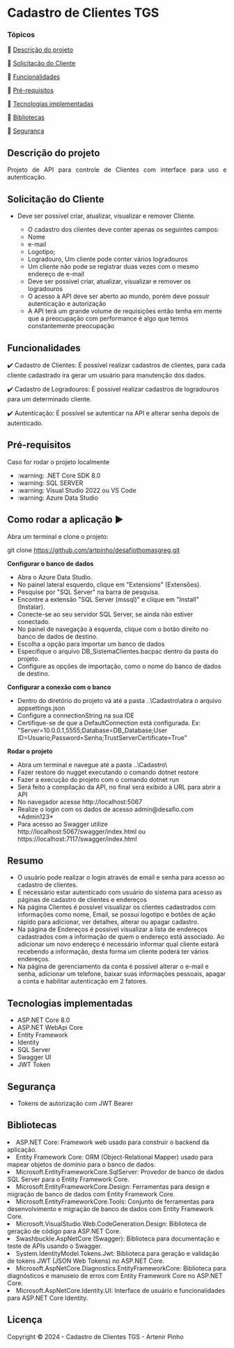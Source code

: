 <h1>Cadastro de Clientes TGS</h1> 


### Tópicos 

:small_blue_diamond: [Descrição do projeto](#descrição-do-projeto)

:small_blue_diamond: [Solicitação do Cliente](#solicitação-do-cliente)

:small_blue_diamond: [Funcionalidades](#funcionalidades)

:small_blue_diamond: [Pré-requisitos](#pré-requisitos)

:small_blue_diamond: [Tecnologias implementadas](#tecnologias-implementadas)

:small_blue_diamond: [Bibliotecas](#bibliotecas)

:small_blue_diamond: [Segurança](#segurança)


## Descrição do projeto 

<p align="justify">
  Projeto de API para controle de Clientes com interface para uso e autenticação. 
</p>

## Solicitação do Cliente

<ul>
  <li>Deve ser possível criar, atualizar, visualizar e remover Cliente.</span></li>
  <ul>
    <li><span>O cadastro dos clientes deve conter apenas os seguintes campos:</span></li>
    <li><span>Nome</span></li>
    <li><span>e-mail</span></li>
    <li><span>Logotipo;</span></li>
    <li><span>Logradouro, Um cliente pode conter vários logradouros</span></li>
    <li><span>Um cliente não pode se registrar duas vezes com o mesmo endereço de e-mail</span></li>
    <li><span>Deve ser possível criar, atualizar, visualizar e remover os logradouros</span></li>
	<li><span>O acesso à API deve ser aberto ao mundo, porém deve possuir autenticação e autorização</span></li>
	<li><span>A API terá um grande volume de requisições então tenha em mente que a preocupação com performance é algo que temos constantemente preocupação</span></li>
  </ul>
</ul>

## Funcionalidades

:heavy_check_mark: Cadastro de Clientes: É possível realizar cadastros de clientes, para cada cliente cadastrado ira gerar um usuário para manutenção dos dados.

:heavy_check_mark: Cadastro de Logradouros: É possível realizar cadastros de logradouros para um determinado cliente.

:heavy_check_mark: Autenticação: É possível se autenticar na API e alterar senha depois de autenticado.

## Pré-requisitos

Caso for rodar o projeto localmente
<ul>
  <li>:warning: .NET Core SDK 8.0</li>
  <li>:warning: SQL SERVER</li>
  <li>:warning: Visual Studio 2022 ou VS Code</li>
   <li>:warning: Azure Data Studio</li>
  </ul>

## Como rodar a aplicação :arrow_forward:

Abra um terminal e clone o projeto: 

git clone https://github.com/artpinho/desafiothomasgreg.git


<b>Configurar o banco de dados</b>
<ul>
    <li>Abra o Azure Data Studio.</li>
    <li>No painel lateral esquerdo, clique em "Extensions" (Extensões).</li>
    <li>Pesquise por "SQL Server" na barra de pesquisa.</li>
    <li>Encontre a extensão "SQL Server (mssql)" e clique em "Install" (Instalar).</li>
    <li>Conecte-se ao seu servidor SQL Server, se ainda não estiver conectado.</li>
    <li>No painel de navegação à esquerda, clique com o botão direito no banco de dados de destino.</li>
    <li>Escolha a opção para importar um banco de dados</li>
    <li>Especifique o arquivo DB_SistemaClientes.bacpac dentro da pasta do projeto.</li>
    <li>Configure as opções de importação, como o nome do banco de dados de destino.</li>
</ul>
<b>Configurar a conexão com o banco</b>
<ul>
  <li>Dentro do diretório do projeto vá até a pasta ..\Cadastro\abra o arquivo appsettings.json</li>
  <li>Configure a connectionString na sua IDE</li>
  <li>Certifique-se de que a DefaultConnection está configurada. Ex: "Server=10.0.0.1,5555;Database=DB_Database;User ID=Usuario;Password=Senha;TrustServerCertificate=True"</li>
</ul>

<b>Rodar o projeto</b>
<ul>
  <li>Abra um terminal e navegue até a pasta ..\Cadastro\</li>
  <li>Fazer restore do nugget executando o comando dotnet restore</li>
  <li>Fazer a execução do projeto com o comando dotnet run</li>
  <li>Será feito a compilação da API, no final será exibido à URL para abrir a API</li>
  <li>No navegador acesse http://localhost:5067</li>
  <li>Realize o login com os dados de acesso admin@desafio.com *Admin123*</li>
  <li>Para acesso ao Swagger utilize http://localhost:5067/swagger/index.html ou https://localhost:7117/swagger/index.html</li>
</ul>

## Resumo
<ul>
<li>O usuário pode realizar o login através de email e senha para acesso ao cadastro de clientes.</li>
<li>É necessário estar autenticado com usuário do sistema para acesso as páginas de cadastro de clientes e endereços</li>
<li>Na página Clientes é possível visualizar os clientes cadastrados com informações como nome, Email, se possui logotipo e botões de ação rápido para adicionar, ver detalhes, alterar ou apagar cadastro.</li>
<li>Na página de Endereços é possível visualizar a lista de endereços cadastrados com a informação de quem o endereço está associado. Ao adicionar um novo endereço é necessário informar qual cliente estará recebendo a informação, desta forma um cliente poderá ter vários endereços.</li>
<li>Na página de gerenciamento da conta é possível alterar o e-mail e senha, adicionar um telefone, baixar suas informações pessoais, apagar a conta e habilitar autenticação em 2 fatores.</li>
</ul>

## Tecnologias implementadas
<ul>
<li>ASP.NET Core 8.0</li>
<li>ASP.NET WebApi Core</li>
<li>Entity Framework</li>
<li>Identity</li>
<li>SQL Server</li>
<li>Swagger UI</li>
<li>JWT Token</li>
</ul>

## Segurança
<ul>
  <li>Tokens de autorização com JWT Bearer</li>
</ul>

## Bibliotecas

<li>ASP.NET Core: Framework web usado para construir o backend da aplicação.</li>
<li>Entity Framework Core: ORM (Object-Relational Mapper) usado para mapear objetos de domínio para o banco de dados.</li>
<li>Microsoft.EntityFrameworkCore.SqlServer: Provedor de banco de dados SQL Server para o Entity Framework Core.</li>
<li>Microsoft.EntityFrameworkCore.Design: Ferramentas para design e migração de banco de dados com Entity Framework Core.</li>
<li>Microsoft.EntityFrameworkCore.Tools: Conjunto de ferramentas para desenvolvimento e migração de banco de dados com Entity Framework Core.</li>
<li>Microsoft.VisualStudio.Web.CodeGeneration.Design: Biblioteca de geração de código para ASP.NET Core.</li>
<li>Swashbuckle.AspNetCore (Swagger): Biblioteca para documentação e teste de APIs usando o Swagger.</li>
<li>System.IdentityModel.Tokens.Jwt: Biblioteca para geração e validação de tokens JWT (JSON Web Tokens) no ASP.NET Core.</li>
<li>Microsoft.AspNetCore.Diagnostics.EntityFrameworkCore: Biblioteca para diagnósticos e manuseio de erros com Entity Framework Core no ASP.NET Core.</li>
<li>Microsoft.AspNetCore.Identity.UI: Interface de usuário e funcionalidades para ASP.NET Core Identity.</li>

## Licença 

Copyright :copyright: 2024 - Cadastro de Clientes TGS - Artenir Pinho
